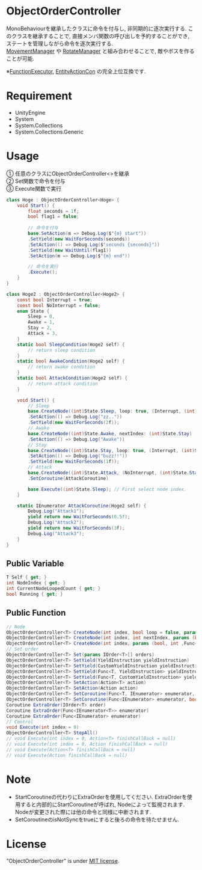 # ObjectOrderController

MonoBehaviourを継承したクラスに命令を付与し, 非同期的に逐次実行する.
このクラスを継承することで, 直接メンバ関数の呼び出しを予約することができ, ステートを管理しながら命令を逐次実行する.\
[MovementManager](https://github.com/kuritaro1122/MovementManager/) や [RotateManager](https://github.com/kuritaro1122/RotateManager) と組み合わせることで, 敵やボスを作ることが可能.

※[FunctionExecutor](https://github.com/kuritaro1122/FunctionExecutor/), [EntityActionCon](https://github.com/kuritaro1122/EntityActionCon) の完全上位互換です.

# Requirement

* UnityEngine
* System
* System.Collections
* System.Collections.Generic

# Usage
① 任意のクラスにObjectOrderController<>を継承\
② Set関数で命令を付与\
③ Execute関数で実行
```cs
class Hoge : ObjectOrderController<Hoge> {
    void Start() {
        float seconds = 1f;
        bool flag1 = false;
        
        // 命令を付与
        base.SetAction(m => Debug.Log($"{m} start"))
        .SetYield(new WaitForSeconds(seconds))
        .SetAction(() => Debug.Log($"seconds {seconds}"))
        .SetYield(new WaitUntil(flag1))
        .SetAction(m => Debug.Log($"{m} end"))

        // 命令を実行
        .Execute();
    }
}
```
```cs
class Hoge2 : ObjectOrderController<Hoge2> {
    const bool Interrupt = true;
    const bool NoInterrupt = false;
    enum State {
        Sleep = 0,
        Awake = 1,
        Stay = 2,
        Attack = 3,
    }
    static bool SleepCondition(Hoge2 self) {
        // return sleep condition
    }
    static bool AwakeCondition(Hoge2 self) {
        // return awake condition
    }
    static bool AttackCondition(Hoge2 self) {
        // return attack condition
    }

    void Start() {
        // Sleep
        base.CreateNode((int)State.Sleep, loop: true, (Interrupt, (int)State.Awake, AwakeCondition))
        .SetAction(() => Debug.Log("zz.."))
        .SetYield(new WaitForSeconds(2f));
        // Awake
        base.CreateNode((int)State.Awake, nextIndex: (int)State.Stay)
        .SetAction(() => Debug.Log("Awake"))
        // Stay
        base.CreateNode((int)State.Stay, loop: true, (Interrupt, (int)State.Attack, AttackCondition), (Interrupt, (int)State.Sleep, SleepCondition))
        .SetAction(() => Debug.Log("buzz!!"))
        .SetYield(new WaitForSeconds(1f));
        // Attack
        base.CreateNode((int)State.Attack, (NoInterrupt, (int)State.Stay, s => !AttackCondition(s)))
        .SetCoroutine(AttackCoroutine)

        base.Execute((int)State.Sleep); // First select node index.
    }

    static IEnumerator AttackCoroutine(Hoge2 self) {
        Debug.Log("Attack1");
        yield return new WaitForSeconds(0.5f);
        Debug.Log("Attack2");
        yield return new WaitForSeconds(3f);
        Debug.Log("Attack3");
    }
}
```

## Public Variable
```cs
T Self { get; }
int NodeIndex { get; }
int CurrentNodeLoopedCount { get; }
bool Running { get; }
```
## Public Function
```cs
// Node
ObjectOrderController<T> CreateNode(int index, bool loop = false, params (bool, int, Func<T, bool>)[] nodeTransitions)
ObjectOrderController<T> CreateNode(int index, int nextIndex, params (bool, int, Func<T, bool>)[] nodeTransitions)
ObjectOrderController<T> CreateNode(int index, params (bool, int ,Func<T, bool>)[] nodeTransitions)
// Set order
ObjectOrderController<T> Set(params IOrder<T>[] orders)
ObjectOrderController<T> SetYield(YieldInstruction yieldInstruction)
ObjectOrderController<T> SetYield(CustomYieldInstruction yieldInstruction)
ObjectOrderController<T> SetYield(Func<T, YieldInstruction> yieldInstruction)
ObjectOrderController<T> SetYield(Func<T, CustomYieldInstruction> yieldInstruction)
ObjectOrderController<T> SetAction(Action<T> action)
ObjectOrderController<T> SetAction(Action action)
ObjectOrderController<T> SetCoroutine(Func<T, IEnumerator> enumerator, bool isNotSync = false)
ObjectOrderController<T> SetCoroutine(Func<IEnumerator> enumerator, bool isNotSync = false)
Coroutine ExtraOrder(IOrder<T> order)
Coroutine ExtraOrder(Func<IEnumerator<T>> enumerator)
Coroutine ExtraOrder(Func<IEnumerator> enumerator)
// Control
void Execute(int index = 0)
ObjectOrderController<T> StopAll()
// void Execute(int index = 0, Action<T> finishCallBack = null)
// void Execute(int index = 0, Action finishCallBack = null)
// void Execute(Action<T> finishCallBack = null)
// void Execute(Action finishCallBack = null)
```

# Note
* StartCoroutineの代わりにExtraOrderを使用してください. ExtraOrderを使用すると内部的にStartCoroutineが呼ばれ, Nodeによって監視されます. Nodeが変更された際には他の命令と同様に中断されます.
* SetCoroutineのisNotSyncをtrueにすると後ろの命令を待たせません.

# License

"ObjectOrderController" is under [MIT license](https://en.wikipedia.org/wiki/MIT_License).
